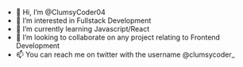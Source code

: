 - 👋 Hi, I’m @ClumsyCoder04
- 👀 I’m interested in Fullstack Development
- 🌱 I’m currently learning Javascript/React  
- 💞️ I’m looking to collaborate on any project relating to Frontend Development
- 📫 You can reach me on twitter with the username @clumsycoder_

